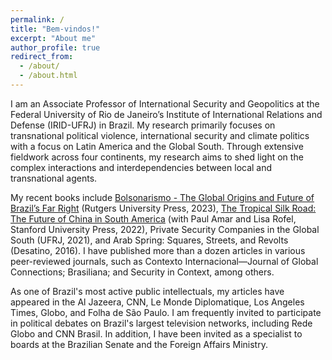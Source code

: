 ```yaml
---
permalink: /
title: "Bem-vindos!"
excerpt: "About me"
author_profile: true
redirect_from: 
  - /about/
  - /about.html
---
```



I am an Associate Professor of International Security and Geopolitics at the Federal University of Rio de Janeiro’s Institute of International Relations and Defense (IRID-UFRJ) in Brazil. My research primarily focuses on transnational political violence, international security and climate politics with a focus on Latin America and the Global South. Through extensive fieldwork across four continents, my research aims to shed light on the complex interactions and interdependencies between local and transnational agents.

My recent books include [Bolsonarismo - The Global Origins and Future of Brazil’s Far Right](https://www.rutgersuniversitypress.org/bolsonarismo/9781978838550/) (Rutgers University Press, 2023), [The Tropical Silk Road: The Future of China in South America](https://www.sup.org/books/title/?id=34134) (with Paul Amar and Lisa Rofel, Stanford University Press, 2022), Private Security Companies in the Global South (UFRJ, 2021), and Arab Spring: Squares, Streets, and Revolts (Desatino, 2016). I have published more than a dozen articles in various peer-reviewed journals, such as Contexto Internacional—Journal of Global Connections; Brasiliana; and Security in Context, among others.

As one of Brazil's most active public intellectuals, my articles have appeared in the Al Jazeera, CNN, Le Monde Diplomatique, Los Angeles Times, Globo, and Folha de São Paulo. I am frequently invited to participate in political debates on Brazil's largest television networks, including Rede Globo and CNN Brasil. In addition, I have been invited as a specialist to boards at the Brazilian Senate and the Foreign Affairs Ministry.

